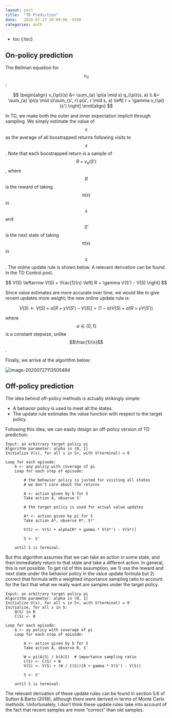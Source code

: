 ```yaml
---
layout: post
title:  "TD Prediction"
date:   2020-07-27 10:00:00 -0500
categories: math
---
```


<script src="https://cdn.mathjax.org/mathjax/latest/MathJax.js?config=TeX-AMS-MML_HTMLorMML" type="text/javascript"></script>

- toc
{:toc}
## On-policy prediction

The Bellman equation for $$v_{\pi}$$:

$$
\begin{align}
v_{\pi}(s) &= \sum_{a} \pi(a \mid s) q_{\pi}(s, a) \\
&= \sum_{a} \pi(a \mid s)\sum_{s', r} p(s', r \mid s, a) \left[ r + \gamma v_{\pi}(s') \right]
\end{align}
$$

In TD, we make both the outer and inner expectation implicit through sampling. We simply estimate the value of $$s$$ as the average of all boostrapped returns following visits to $$s$$. Note that each boostrapped return is a sample of $$R + v_{\pi}(S')$$, where $$R$$ is the reward of taking $$\pi(s)$$ in $$s$$ and $$S’$$ is the next state of taking $$\pi(s)$$ in $$s$$. The online update rule is shown below. A relevant derivation can be found in the TD Control post. 

$$
V(S) \leftarrow V(S) + \frac{1}{n} \left[ R + \gamma V(S') - V(S) \right]
$$

Since value estimates are more accurate over time, we would like to give recent updates more weight; the new online update rule is:

$$
V(S) \leftarrow V(S) + \alpha \left[ R + \gamma V(S') - V(S) \right] = (1 - \alpha) V(S) + \alpha (R + \gamma V(S'))
$$

where $$\alpha \in (0, 1]$$ is a constant stepsize, unlike $$\frac{1}{n}$$.

Finally, we arrive at the algorithm below:

![image-20200727113505484](https://i.loli.net/2020/07/28/rbXAlVI4tye1JKg.png)

## Off-policy prediction

The idea behind off-policy methods is actually strikingly simple:

- A behavior policy is used to meet all the states.
- The update rule estimates the value function with respect to the target policy.

Following this idea, we can easily design an off-policy version of TD prediction:

```
Input: an arbitrary target policy pi
Algorithm parameter: alpha in (0, 1]
Initialize V(s), for all s in S+, with V(terminal) = 0

Loop for each episode:
    b <- any policy with coverage of pi
    Loop for each step of episode:
        
        # the behavior policy is justed for visiting all states
        # we don't care about the returns
        
        A <- action given by b for S
        Take action A, observe S'
        
        # the target policy is used for actual value updates
        
        A* <- action given by pi for S
        Take action A*, observe R*, S*'
        
        V(S) <- V(S) + alpha[R* + gamma * V(S*') - V(S*)]
        
        S <- S'
        
    until S is terminal.
```

But this algorithm assumes that we can take an action in some state, and then immediately return to that state and take a different action. In general, this is not possible. To get rid of this assumption, we 1) use the reward and next state under the behavior policy in the value update formula but 2) correct that formula with a weighted importance sampling ratio to account for the fact that what we really want are samples under the target policy.

```
Input: an arbitrary target policy pi
Algorithm parameter: alpha in (0, 1]
Initialize V(s), for all s in S+, with V(terminal) = 0
Initialize, for all s in S:
    Q(S) in R
    C(S) <- 0

Loop for each episode:
    b <- ay policy with coverage of pi
    Loop for each step of episode:
        
        A <- action given by b for S
        Take action A, observe R, S'
        
        W = pi(A|S) / b(A|S)  # importance sampling ratio
        C(S) <- C(S) + W
        V(S) <- V(S) + (W / C(S))[R + gamma * V(S') - V(S)]
        
        S <- S'
        
    until S is terminal.
```

The relevant derivation of these update rules can be found in section 5.6 of Sutton & Barto (2018), although there were derived in terms of Monte Carlo methods. Unfortunately, I don’t think these update rules take into account of the fact that recent samples are more “correct” than old samples.

